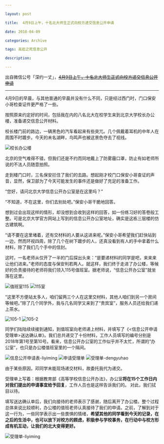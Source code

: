 ```yaml
---

layout: post

title:  4月9日上午，十名北大师生正式向校方递交信息公开申请

date: 2018-04-09

categories: Archive

tags: 高岩之死信息公开

description:

---
```


出自微信公号「深约一丈」，~~[4月9日上午，十名北大师生正式向校方递交信息公开申请](http://mp.weixin.qq.com/s/eiv5_dSBx5cqxmmi6gREHA)~~

---

4月9日的早晨，与其他普通的早晨并没有什么不同，只是经过西门时，门口保安小哥检查证件更严格了一些。

按照原来约定好的时间，包括我在内的八名北大在校学生来到北京大学校长办公楼，准备递交信息公开材料。

校长楼门前的路边，一辆黑色的汽车看起来有些突兀。几个佩戴着耳机的中年人在周围不时踱步。今天的未名湖畔，鸟鸣声也被这景色夺去了视线。

![校长办公楼](https://i.imgur.com/v7vbFOP.jpg)

北京的空气难得不错，但我们还是不约而同地戴上了防雾霾口罩，防止有如老师所说的不法人员随意拍照。

走到楼门口时，三名保安拦住了我们的去路。想起刚才校门口保安小哥查证的声音，显然，保卫部为了今天可能发生的事件还是做好了充足的准备工作。

“您好，请问北京大学信息公开办公室是在这里吗？”

“不知道，不在这里，你们去别处吧。”保安小哥干脆地回答。

想到过会出现这样的情形，却没想到会收到这样的回答，如一份练习好的答卷般工整。可是北京大学官方网站上写到的信息公开办公室地址，确实是这栋三层楼的仿古建筑啊。

“请不要在这里堵着，还有交材料的人要从这进来呢。”保安小哥希望我们赶快站到一边，然而环视四周，除了几个在树下踱步的人，还真没看到有人的手中拿着什么材料，除了我们几个手中的信封。

这时，一名老师从仅开了一半的门后探出头来：“是要递材料的同学是吧，来来来让他们进来。”老师的态度与保安判若两人。就这样，我们终于走进了办公楼，等候好的负责接待的老师将我们领入115号值班室。据老师说，“信息公开办公室”就坐落在这里。

![值班室115](https://i.imgur.com/SwuyBNH.jpg)
![115室](https://i.imgur.com/NNfH2Zf.jpg)

“这里不方便站太多人，咱们留两三个人在这里交材料，其他人咱们到另一个房间等候吧。”除了几个同学外，我与几名同学又来到了“贵宾室”，服务人员还给我们递上茶水。

![105-1](https://i.imgur.com/ztwYZFw.jpg)
![105-2](https://i.imgur.com/ikcN8mh.jpg)

同学们陆陆续续接到通知，到值班室向老师递上材料，并填写了《<信息公开申请受理单>送达确认单》。我们总共递交了十份材料，工作人员填写的编号分别是2018年第1号至第10号。看来，信息公开办公室的工作似乎并不太忙，所谓的“办公室”，也只是办公楼值班室里的一个隔间。

![信息公开申请表-liyiming](https://i.imgur.com/ZtURCNz.jpg)
![申请受理单](https://i.imgur.com/nVfl08j.jpg)
![受理单-dengyuhao](https://i.imgur.com/LhUMDOf.jpg)

由于某些原因，邓同学未能现场递交材料，故委托我代为递交。

受理单上写着：根据教育部《高等学校信息公开办法》，办公室**将在15个工作日内对我们提出的申请事宜给予回复**，工作人员也是这样告诉我们的。
对此，我们拭目以待。

填写送达确认单后，我们向接待的老师表示了感谢，随后离开了办公楼。整个过程总体来说比较顺利，办公楼的值班老师认真接待了我们的申请。之前，了解到对于这一行为，一些同学表示出一些畏惧的情绪，**希望其他的同学看到今天的记录，在之后的生活中，也可以放下对校方的顾虑，积极参与学校事务，在行动中与校方形成有机互动，让我们的北大变得更好。**

![受理单-liyiming](https://i.imgur.com/GPXf3aJ.jpg)
